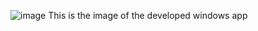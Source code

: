 ![image](https://github.com/user-attachments/assets/b7b1992a-836e-40b3-a58d-4f5290d060c9) 
This is the image of the developed windows app
